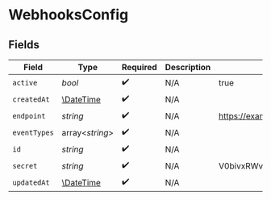 # WebhooksConfig


## Fields

| Field                                                         | Type                                                          | Required                                                      | Description                                                   | Example                                                       |
| ------------------------------------------------------------- | ------------------------------------------------------------- | ------------------------------------------------------------- | ------------------------------------------------------------- | ------------------------------------------------------------- |
| `active`                                                      | *bool*                                                        | :heavy_check_mark:                                            | N/A                                                           | true                                                          |
| `createdAt`                                                   | [\DateTime](https://www.php.net/manual/en/class.datetime.php) | :heavy_check_mark:                                            | N/A                                                           |                                                               |
| `endpoint`                                                    | *string*                                                      | :heavy_check_mark:                                            | N/A                                                           | https://example.com                                           |
| `eventTypes`                                                  | array<*string*>                                               | :heavy_check_mark:                                            | N/A                                                           |                                                               |
| `id`                                                          | *string*                                                      | :heavy_check_mark:                                            | N/A                                                           |                                                               |
| `secret`                                                      | *string*                                                      | :heavy_check_mark:                                            | N/A                                                           | V0bivxRWveaoz08afqjU6Ko/jwO0Cb+3                              |
| `updatedAt`                                                   | [\DateTime](https://www.php.net/manual/en/class.datetime.php) | :heavy_check_mark:                                            | N/A                                                           |                                                               |